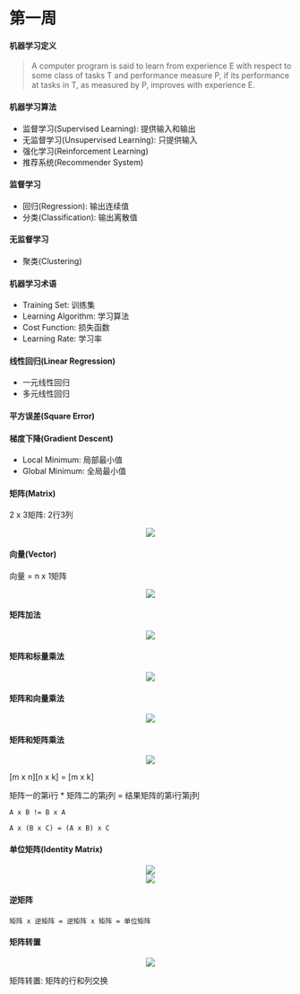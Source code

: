 # 第一周

#### 机器学习定义

> A computer program is said to learn from experience E with respect to some class of tasks T and performance measure P, if its performance at tasks in T, as measured by P, improves with experience E.

#### 机器学习算法

* 监督学习(Supervised Learning): 提供输入和输出
* 无监督学习(Unsupervised Learning): 只提供输入
* 强化学习(Reinforcement Learning)
* 推荐系统(Recommender System)

#### 监督学习

* 回归(Regression): 输出连续值
* 分类(Classification): 输出离散值

#### 无监督学习

* 聚类(Clustering)

#### 机器学习术语

* Training Set: 训练集
* Learning Algorithm: 学习算法
* Cost Function: 损失函数
* Learning Rate: 学习率

#### 线性回归(Linear Regression)

* 一元线性回归
* 多元线性回归

#### 平方误差(Square Error)

#### 梯度下降(Gradient Descent)

* Local Minimum: 局部最小值
* Global Minimum: 全局最小值

#### 矩阵(Matrix)

2 x 3矩阵: 2行3列

<div align="center"><img src="http://latex.codecogs.com/svg.latex?M&space;=&space;\begin{bmatrix}&space;1&space;&&space;2&space;&&space;3&space;\\&space;4&space;&&space;5&space;&&space;6&space;\end{bmatrix}" /></a></div>

#### 向量(Vector)

向量 = n x 1矩阵

<div align="center"><img src="http://latex.codecogs.com/svg.latex?v&space;=&space;\begin{bmatrix}&space;1&space;\\&space;2&space;\\&space;3&space;\end{bmatrix}" /></a></div>

#### 矩阵加法

<div align="center"><img src="http://latex.codecogs.com/svg.latex?\begin{bmatrix}&space;1&space;&&&space;2\\&space;3&space;&&&space;4&space;\end{bmatrix}&plus;\begin{bmatrix}&space;1&space;&&&space;2\\&space;3&space;&&&space;4&space;\end{bmatrix}=\begin{bmatrix}&space;2&space;&&&space;4\\&space;6&space;&&&space;8&space;\end{bmatrix}" /></a></div>

#### 矩阵和标量乘法

<div align="center"><img src="http://latex.codecogs.com/svg.latex?3&space;\ast&space;\begin{bmatrix}&space;1\\&space;2\\&space;3&space;\end{bmatrix}=\begin{bmatrix}&space;3\\&space;6\\&space;9&space;\end{bmatrix}" /></a></div>

#### 矩阵和向量乘法

<div align="center"><img src="http://latex.codecogs.com/svg.latex?\begin{bmatrix}&space;1&space;&&&space;2\\&space;3&space;&&&space;4&space;\end{bmatrix}\begin{bmatrix}&space;1\\&space;2&space;\end{bmatrix}=\begin{bmatrix}&space;5\\&space;11&space;\end{bmatrix}" /></a></div>

#### 矩阵和矩阵乘法

<div align="center"><img src="http://latex.codecogs.com/svg.latex?\begin{bmatrix}&space;1&space;&&&space;2&space;&&&space;3\\&space;4&space;&&&space;5&space;&&&space;6&space;\end{bmatrix}\begin{bmatrix}&space;1&space;&&&space;2\\&space;3&space;&&&space;4\\&space;5&space;&&&space;6&space;\end{bmatrix}=\begin{bmatrix}&space;22&space;&&&space;28\\&space;49&space;&&&space;64&space;\end{bmatrix}" /></a></div>

[m x n][n x k] = [m x k]

矩阵一的第i行 * 矩阵二的第j列 = 结果矩阵的第i行第j列

```A x B != B x A```

```A x (B x C) = (A x B) x C```

#### 单位矩阵(Identity Matrix)

<div align="center"><img src="http://latex.codecogs.com/svg.latex?I=\begin{bmatrix}&space;1&space;&&&space;0&space;&&&space;0\\&space;0&space;&&&space;1&space;&&&space;0\\&space;0&space;&&&space;0&space;&&&space;1&space;\end{bmatrix}" /></a></div>

<div align="center"><img src="http://latex.codecogs.com/svg.latex?A\cdot&space;I=I\cdot&space;A=A" /></a></div>

#### 逆矩阵

```矩阵 x 逆矩阵 = 逆矩阵 x 矩阵 = 单位矩阵```

#### 矩阵转置

<div align="center"><img src="http://latex.codecogs.com/svg.latex?A=\begin{bmatrix}&space;1&space;&&space;2&space;&&space;3\\&space;4&space;&&space;5&space;&&space;6&space;\end{bmatrix}&space;A^{T}=\begin{bmatrix}&space;1&space;&&space;4\\&space;2&space;&&space;5\\&space;3&space;&&space;6&space;\end{bmatrix}" /></a></div>

矩阵转置: 矩阵的行和列交换
